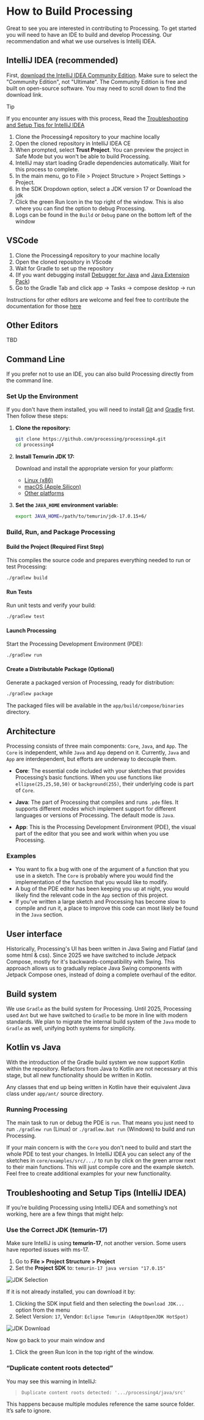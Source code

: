 # How to Build Processing

Great to see you are interested in contributing to Processing. To get started you will need to have an IDE to build and develop Processing. Our recommendation and what we use ourselves is Intellij IDEA.

## IntelliJ IDEA (recommended)

First, [download the IntelliJ IDEA Community Edition](https://www.jetbrains.com/idea/download/). Make sure to select the "Community Edition", not "Ultimate". The Community Edition is free and built on open-source software. You may need to scroll down to find the download link. 

> [!TIP]
> If you encounter any issues with this process, Read the [Troubleshooting and Setup Tips for IntelliJ IDEA](#troubleshooting-and-setup-tips-intellij-idea)

1. Clone the Processing4 repository to your machine locally
2. Open the cloned repository in IntelliJ IDEA CE
3. When prompted, select **Trust Project**. You can preview the project in Safe Mode but you won't be able to build Processing.
4. IntelliJ may start loading Gradle dependencies automatically. Wait for this process to complete.
5. In the main menu, go to File > Project Structure > Project Settings > Project.
6. In the SDK Dropdown option, select a JDK version 17 or Download the jdk
7. Click the green Run Icon in the top right of the window. This is also where you can find the option to debug Processing. 
8. Logs can be found in the `Build` or `Debug` pane on the bottom left of the window


## VSCode
1. Clone the Processing4 repository to your machine locally
1. Open the cloned repository in VScode
1. Wait for Gradle to set up the repository
1. (If you want debugging install [Debugger for Java](https://marketplace.visualstudio.com/items?itemName=vscjava.vscode-java-debug) and [Java Extension Pack](https://marketplace.visualstudio.com/items?itemName=vscjava.vscode-java-pack)) 
1. Go to the Gradle Tab and click app -> Tasks -> compose desktop -> run

Instructions for other editors are welcome and feel free to contribute the documentation for those [here](#other-editors)

## Other Editors

TBD

## Command Line

If you prefer not to use an IDE, you can also build Processing directly from the command line. 

### Set Up the Environment

If you don't have them installed, you will need to install [Git](https://git-scm.com/downloads) and [Gradle](https://gradle.org/install/) first. Then follow these steps:

1. **Clone the repository:**
    ```bash
    git clone https://github.com/processing/processing4.git
    cd processing4
    ```

2. **Install Temurin JDK 17:**
    
    Download and install the appropriate version for your platform:

    - [Linux (x86)](https://github.com/adoptium/temurin17-binaries/releases/download/jdk-17.0.15%2B6/OpenJDK17U-jdk_x64_linux_hotspot_17.0.15_6.tar.gz)
    - [macOS (Apple Silicon)](https://github.com/adoptium/temurin17-binaries/releases/download/jdk-17.0.15%2B6/OpenJDK17U-jdk_aarch64_mac_hotspot_17.0.15_6.pkg)
    - [Other platforms](https://adoptium.net/temurin/releases/?package=jdk&version=17&os=any&arch=any)

3. **Set the `JAVA_HOME` environment variable:**

    ```bash
    export JAVA_HOME=/path/to/temurin/jdk-17.0.15+6/
    ```

### Build, Run, and Package Processing

#### Build the Project (Required First Step)

This compiles the source code and prepares everything needed to run or test Processing:

```bash
./gradlew build
```

#### Run Tests

Run unit tests and verify your build:

```bash
./gradlew test
```

#### Launch Processing

Start the Processing Development Environment (PDE):

```bash
./gradlew run
```

#### Create a Distributable Package (Optional)

Generate a packaged version of Processing, ready for distribution:

```bash
./gradlew package
```

The packaged files will be available in the `app/build/compose/binaries` directory.

## Architecture
Processing consists of three main components: `Core`, `Java`, and `App`. The `Core` is independent, while `Java` and `App` depend on it. Currently, `Java` and `App` are interdependent, but efforts are underway to decouple them.

- **Core**: The essential code included with your sketches that provides Processing’s basic functions. When you use functions like `ellipse(25,25,50,50)` or `background(255)`, their underlying code is part of `Core`.

- **Java**: The part of Processing that compiles and runs `.pde` files. It supports different *modes* which implement support for different languages or versions of Processing. The default mode is `Java`.

- **App**: This is the Processing Development Environment (PDE), the visual part of the editor that you see and work within when you use Processing.


### Examples

- You want to fix a bug with one of the argument of a function that you use in a sketch. The `Core` is probably where you would find the implementation of the function that you would like to modify.
- A bug of the PDE editor has been keeping you up at night, you would likely find the relevant code in the `App` section of this project.
- If you've written a large sketch and Processing has become slow to compile and run it, a place to improve this code can most likely be found in the `Java` section.

## User interface
Historically, Processing's UI has been written in Java Swing and Flatlaf (and some html & css). Since 2025 we have switched to include Jetpack Compose, mostly for it's backwards-compatibility with Swing. This approach allows us to gradually replace Java Swing components with Jetpack Compose ones, instead of doing a complete overhaul of the editor.

## Build system

We use `Gradle` as the build system for Processing. Until 2025, Processing used `Ant` but we have switched to `Gradle` to be more in line with modern standards. We plan to migrate the internal build system of the `Java` mode to `Gradle` as well, unifying both systems for simplicity.

## Kotlin vs Java
With the introduction of the Gradle build system we now support Kotlin within the repository. Refactors from Java to Kotlin are not  necessary at this stage, but all new functionality should be written in Kotlin.

Any classes that end up being written in Kotlin have their equivalent Java class under `app/ant/` source directory. 

### Running Processing

The main task to run or debug the PDE is `run`. That means you just need to run `./gradlew run` (Linux) or `./gradlew.bat run` (Windows) to build and run Processing.

If your main concern is with the `Core` you don't need to build and start the whole PDE to test your changes. In IntelliJ IDEA you can select any of the sketches in `core/examples/src/.../` to run by click on the green arrow next to their main functions. This will just compile core and the example sketch. Feel free to create additional examples for your new functionality.

## Troubleshooting and Setup Tips (IntelliJ IDEA)

If you’re building Processing using IntelliJ IDEA and something’s not working, here are a few things that might help:

### Use the Correct JDK (temurin-17)

Make sure IntelliJ is using **temurin-17**, not another version. Some users have reported issues with ms-17.

1. Go to **File > Project Structure > Project**
2. Set the **Project SDK** to:    `temurin-17 java version "17.0.15"`

![JDK Selection](.github/media/troubleshooting-Intellij-setting-djk-version-manually.png)

If it is not already installed, you can download it by:
1. Clicking the SDK input field and then selecting the `Download JDK...` option from the menu
2. Select Version: `17`, Vendor: `Eclipse Temurin (AdoptOpenJDK HotSpot)`


![JDK Download](.github/media/troubleshooting-Intellij-download-jdk.png)

Now go back to your main window and
1. Click the green Run Icon in the top right of the window.


### “Duplicate content roots detected”

You may see this warning in IntelliJ:

> `Duplicate content roots detected: '.../processing4/java/src'`

This happens because multiple modules reference the same source folder. It’s safe to ignore.
